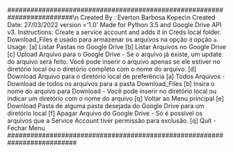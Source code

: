 #########################################################################\n
Created By  : Everton Barbosa Kopec\n
Created Date: 27/03/2022
version ='1.0'
Made for Python 3.5 and Google Drive API v3.
Instructions:
Create a service account and adds it in Creds local folder.
Download_Files é usado para armazenar os arquivos na opção `d` opção `a`.
Usage:
[a] Listar Pastas no Google Drive
[b] Listar Arquivos no Google Drive
[c] Upload Arquivo para o Google Drive - Se o arquivo já existe, um update do arquivo será feito.
                                         Você pode inserir o arquivo apenas se ele estiver no diretório
                                         local ou o diretório completo com o nome do arquivo.
[d] Download Arquivo para o diretório local de preferência
  [a] Todos Arquivos - Download de todos os arquivos para a pasta Download_Files
  [b] Insira o nome do arquivo para Download - Você pode inserir no diretório local ou
                                               indicar um diretório com o nome do arquivo
  [q] Voltar ao Menu principal
[e] Download Pasta de alguma pasta desejada do Google Drive para um diretório local
[f] Apagar Arquivo do Google Drive - Só é possível os arquivos que a Service Account tiver permissão para exclusão.
[q] Quit - Fechar Menu
##########################################################################
